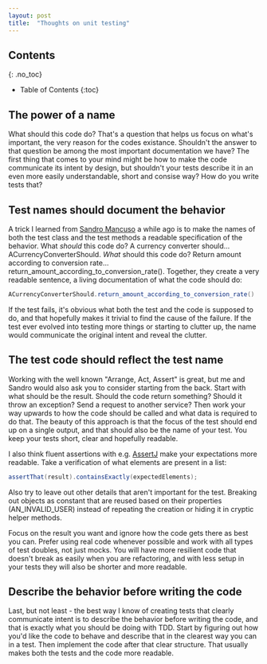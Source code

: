 ```yaml
---
layout: post
title:  "Thoughts on unit testing"
---
```


## Contents
{: .no_toc}

* Table of Contents
{:toc}

## The power of a name
What should this code do? That's a question that helps us focus on what's important, the very reason for the codes existance. Shouldn't the answer to that question be among the most important documentation we have? The first thing that comes to your mind might be how to make the code communicate its intent by design, but shouldn't your tests describe it in an even more easily understandable, short and consise way? How do you write tests that?

## Test names should document the behavior
A trick I learned from [Sandro Mancuso](https://twitter.com/sandromancuso) a while ago is to make the names of both the test class and the test methods a readable specification of the behavior. What _should_ this code do? A currency converter should... ACurrencyConverterShould. _What_ should this code do? Return amount according to conversion rate... return_amount_according_to_conversion_rate(). Together, they create a very readable sentence, a living documentation of what the code should do:

```java
ACurrencyConverterShould.return_amount_according_to_conversion_rate()
```

If the test fails, it's obvious what both the test and the code is supposed to do, and that hopefully makes it trivial to find the cause of the failure. If the test ever evolved into testing more things or starting to clutter up, the name would communicate the original intent and reveal the clutter.

## The test code should reflect the test name
Working with the well known "Arrange, Act, Assert" is great, but me and Sandro would also ask you to consider starting from the back. Start with what should be the result. Should the code return something? Should it throw an exception? Send a request to another service? Then work your way upwards to how the code should be called and what data is required to do that. The beauty of this approach is that the focus of the test should end up on a single output, and that should also be the name of your test. You keep your tests short, clear and hopefully readable.

I also think fluent assertions with e.g. [AssertJ](https://github.com/assertj/assertj-core) make your expectations more readable. Take a verification of what elements are present in a list:

```java
assertThat(result).containsExactly(expectedElements);
```

Also try to leave out other details that aren't important for the test. Breaking out objects as constant that are reused based on their properties (AN_INVALID_USER) instead of repeating the creation or hiding it in cryptic helper methods.

Focus on the result you want and ignore how the code gets there as best you can. Prefer using real code whenever possible and work with all types of test doubles, not just mocks. You will have more resilient code that doesn't break as easily when you are refactoring, and with less setup in your tests they will also be shorter and more readable.

## Describe the behavior before writing the code
Last, but not least - the best way I know of creating tests that clearly communicate intent is to describe the behavior before writing the code, and that is exactly what you should be doing with TDD. Start by figuring out how you'd like the code to behave and describe that in the clearest way you can in a test. Then implement the code after that clear structure. That usually makes both the tests and the code more readable.